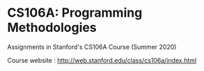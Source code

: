 # CS106A: Programming Methodologies
Assignments in Stanford's CS106A Course (Summer 2020)

Course website : http://web.stanford.edu/class/cs106a/index.html

